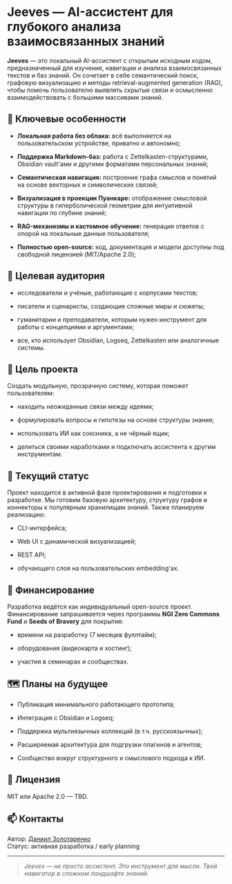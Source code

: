 # Jeeves — AI-ассистент для глубокого анализа взаимосвязанных знаний

**Jeeves** — это локальный AI-ассистент с открытым исходным кодом, предназначенный для изучения, навигации и анализа взаимосвязанных текстов и баз знаний. Он сочетает в себе семантический поиск, графовую визуализацию и методы retrieval-augmented generation (RAG), чтобы помочь пользователю выявлять скрытые связи и осмысленно взаимодействовать с большими массивами знаний.

## 📌 Ключевые особенности

- **Локальная работа без облака:** всё выполняется на пользовательском устройстве, приватно и автономно;
    
- **Поддержка Markdown-баз:** работа с Zettelkasten-структурами, Obsidian vault'ами и другими форматами персональных знаний;
    
- **Семантическая навигация:** построение графа смыслов и понятий на основе векторных и символических связей;
    
- **Визуализация в проекции Пуанкаре:** отображение смысловой структуры в гиперболической геометрии для интуитивной навигации по глубине знаний;
    
- **RAG-механизмы и кастомное обучение:** генерация ответов с опорой на локальные данные пользователя;
    
- **Полностью open-source:** код, документация и модели доступны под свободной лицензией (MIT/Apache 2.0);
    

## 🧠 Целевая аудитория

- исследователи и учёные, работающие с корпусами текстов;
    
- писатели и сценаристы, создающие сложные миры и сюжеты;
    
- гуманитарии и преподаватели, которым нужен инструмент для работы с концепциями и аргументами;
    
- все, кто использует Obsidian, Logseq, Zettelkasten или аналогичные системы.
    

## 🎯 Цель проекта

Создать модульную, прозрачную систему, которая поможет пользователям:

- находить неожиданные связи между идеями;
    
- формулировать вопросы и гипотезы на основе структуры знания;
    
- использовать ИИ как союзника, а не чёрный ящик;
    
- делиться своими наработками и подключать ассистента к другим инструментам.
    

## 🔧 Текущий статус

Проект находится в активной фазе проектирования и подготовки к разработке. Мы готовим базовую архитектуру, структуру графов и коннекторы к популярным хранилищам знаний. Также планируем реализацию:

- CLI-интерфейса;
    
- Web UI с динамической визуализацией;
    
- REST API;
    
- обучающего слоя на пользовательских embedding'ах.
    

## 💸 Финансирование

Разработка ведётся как индивидуальный open-source проект. Финансирование запрашивается через программы **NGI Zero Commons Fund** и **Seeds of Bravery** для покрытия:

- времени на разработку (7 месяцев фуллтайм);
    
- оборудования (видеокарта и хостинг);
    
- участия в семинарах и сообществах.
    

## 🗺 Планы на будущее

- Публикация минимального работающего прототипа;
    
- Интеграция с Obsidian и Logseq;
    
- Поддержка мультиязычных коллекций (в т.ч. русскоязычных);
    
- Расширяемая архитектура для подгрузки плагинов и агентов;
    
- Сообщество вокруг структурного и смыслового подхода к ИИ.
    

## 📂 Лицензия

MIT или Apache 2.0 — TBD.

## 📫 Контакты

Автор: [Даниил Золотаренко](https://www.linkedin.com/in/danzolotarenko/)  
Статус: активная разработка / early planning

---

> _Jeeves — не просто ассистент. Это инструмент для мысли. Твой навигатор в сложном ландшафте знаний._